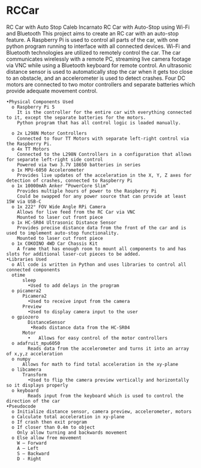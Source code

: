 # RCCar
RC Car with Auto Stop
Caleb Incarnato
RC Car with Auto-Stop using Wi-Fi and Bluetooth
	This project aims to create an RC car with an auto-stop feature. A Raspberry Pi is used to control all parts of the car, with one python program running to interface with all connected devices. Wi-Fi and Bluetooth technologies are utilized to remotely control the car. The car communicates wirelessly with a remote PC, streaming live camera footage via VNC while using a Bluetooth keyboard for remote control. An ultrasonic distance sensor is used to automatically stop the car when it gets too close to an obstacle, and an accelerometer is used to detect crashes. Four DC motors are connected to two motor controllers and separate batteries which provide adequate movement control.

	•Physical Components Used
	  o Raspberry Pi 5
	    It is the controller for the entire car with everything connected to it, except the separate batteries for the motors.
	    Python program that has all control logic is loaded manually.
	    
	  o 2x L298N Motor Controllers
	    Connected to four TT Motors with separate left-right control via the Raspberry Pi.
	  o 4x TT Motors
	    Connected to the L298N Controllers in a configuration that allows for separate left-right side control
	    Powered via two 3.7V 18650 batteries in series
	  o 1x MPU-6050 Accelerometer
	    Provides live updates of the acceleration in the X, Y, Z axes for detection of crashes, connected to Raspberry Pi
	  o 1x 10000mAh Anker “PowerCore Slim”
	    Provides multiple hours of power to the Raspberry Pi
	    Could be swapped for any power source that can provide at least 15W via USB-C
	  o 1x 222° FOV Wide Angle RPi Camera
	    Allows for live feed from the RC Car via VNC
	    Mounted to laser cut front piece
	  o 1x HC-SR04 Ultrasonic Distance Sensor
	    Provides precise distance data from the front of the car and is used to implement auto-stop functionality.
	    Mounted to laser cut front piece 
	  o 1x COKOINO 4WD Car Chassis Kit
	    A frame that has enough room to mount all components to and has slots for additional laser-cut pieces to be added.
	•Libraries Used
	  o All code is written in Python and uses libraries to control all connected components
	  otime
	      sleep
	        •Used to add delays in the program
	  o picamera2
	      Picamera2
	        •Used to receive input from the camera
	  	  Preview
	        •Used to display camera input to the user
	  o gpiozero
	    	DistanceSensor
	       	 •Reads distance data from the HC-SR04
	      Motor
	        •	Allows for easy control of the motor controllers
	  o adafruit_mpu6050
	    	Reads data from the accelerometer and turns it into an array of x,y,z acceleration
	  o numpy
	      Allows for math to find total acceleration in the xy-plane
	  o libcamera
	      Transform
	        •Used to flip the camera preview vertically and horizontally so it displays properly
	  o keyboard
	    	Reads input from the keyboard which is used to control the direction of the car
	•Pseudocode
	  o Initialize distance sensor, camera preview, accelerometer, motors
	  o Calculate total acceleration in xy-plane
	  o If crash then exit program
	  o If closer than 0.4m to object
	  	Only allow turning and backwards movement
	  o Else allow free movement
	  	W – Forward
	  	A – Left
	  	S – Backward
	  	D - Right
